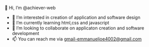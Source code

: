 👋 Hi, I’m @achiever-web
- 👀 I’m interested in creation of application and software design
- 🌱 I’m currently learning html,css and javascript
- 💞️ I’m looking to collaborate on applicaton creation and software development
- 📫 You can reach me via gmail-emmanueljoe4002@gmail.com

<!---
achiever-web/achiever-web is a ✨ special ✨ repository because its `README.md` (this file) appears on your GitHub profile.
You can click the Preview link to take a look at your changes.
--->
